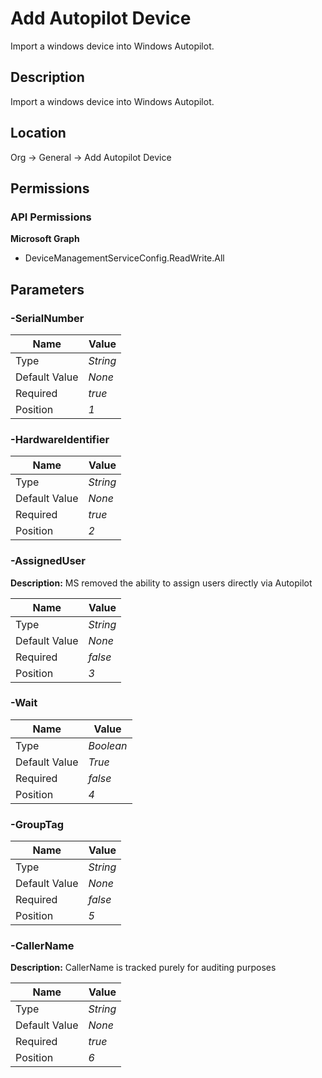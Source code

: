 # Add Autopilot Device

Import a windows device into Windows Autopilot.

## Description

Import a windows device into Windows Autopilot.

## Location

Org &rarr; General &rarr; Add Autopilot Device

## Permissions

### API Permissions

**Microsoft Graph**
- DeviceManagementServiceConfig.ReadWrite.All

## Parameters

### -SerialNumber

| Name | Value |
|---|---|
| Type | _String_ |
| Default Value | _None_ |
| Required | _true_ |
| Position | _1_ |

### -HardwareIdentifier

| Name | Value |
|---|---|
| Type | _String_ |
| Default Value | _None_ |
| Required | _true_ |
| Position | _2_ |

### -AssignedUser

**Description:** MS removed the ability to assign users directly via Autopilot 

| Name | Value |
|---|---|
| Type | _String_ |
| Default Value | _None_ |
| Required | _false_ |
| Position | _3_ |

### -Wait

| Name | Value |
|---|---|
| Type | _Boolean_ |
| Default Value | _True_ |
| Required | _false_ |
| Position | _4_ |

### -GroupTag

| Name | Value |
|---|---|
| Type | _String_ |
| Default Value | _None_ |
| Required | _false_ |
| Position | _5_ |

### -CallerName

**Description:** CallerName is tracked purely for auditing purposes 

| Name | Value |
|---|---|
| Type | _String_ |
| Default Value | _None_ |
| Required | _true_ |
| Position | _6_ |


